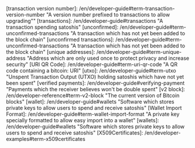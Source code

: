 [51 percent attack]: /en/developer-guide#term-51-attack "The ability of someone controlling a majority of hashing power to revise transactions history and prevent new transactions from confirming"
[accidental fork]: /en/developer-guide#term-accidental-fork "When two or more blocks have the same block height, forking the block chain.  Happens occasionally by accident"
[addresses]: /en/developer-guide#term-address "A 20-byte hash formatted as a P2PKH or P2SH Bitcoin Address"
[address]: /en/developer-guide#term-address "A 20-byte hash formatted as a P2PKH or P2SH Bitcoin Address"
[base58Check]: /en/developer-reference#term-base58check "The method used in Bitcoin for converting 160-bit hashes into Bitcoin addresses"
[bitcoin URI]: /en/developer-guide#term-bitcoin-uri "A URI which allows receivers to encode payment details so spenders don't have to manually enter addresses and other details"
[bitcoins]: /en/developer-guide#term-bitcoins "A primary accounting unit used in Bitcoin; 100 million satoshis"
[block]: /en/developer-guide#term-block "A block of transactions protected by proof of work"
[blocks]: /en/developer-guide#term-block "Blocks of transactions protected by proof of work"
[block chain]: /en/developer-guide#block-chain "A chain of blocks with each block linking to the block that preceded; the most-difficult-to-recreate chain is The Block Chain"
[block header]: /en/developer-reference#block-header "An 80-byte header belonging to a single block which is hashed repeatedly to create proof of work"
[block header magic]: /en/developer-reference#term-block-header-magic "A magic number used to separate block data from transaction data on the P2P network"
[block height]: /en/developer-guide#term-block-height "The number of chained blocks preceding this block"
[block reward]: /en/developer-reference#term-block-reward "New satoshis given to a miner for creating one of the first 6,929,999 blocks"
[block time]: /en/developer-reference#term-block-time "The time field in the block header"
[block version]: /en/developer-reference#term-block-version "The version field in the block header"
[broadcast]: /en/developer-guide#transaction-broadcasting "Sending transactions or blocks to all other peers on the Bitcoin network (compare to privately transmitting to a single peer or partner"
[broadcasts]: /en/developer-guide#transaction-broadcasting "Sending transactions or blocks to all other peers on the Bitcoin network (compare to privately transmitting to a single peer or partner"
[broadcasting]: /en/developer-guide#transaction-broadcasting "Sending transactions or blocks to all other peers on the Bitcoin network (compare to privately transmitting to a single peer or partner)"
[certificate chain]: /en/developer-examples#term-certificate-chain "A chain of certificates connecting a individual's leaf certificate to the certificate authority's root certificate"
[chain code]: /en/developer-guide#term-chain-code "In HD wallets, 256 bits of entropy added to the master public and private keys to help them generate secure child keys; the chain code is usually derived from a seed along with the master private key"
[change address]: /en/developer-guide#term-change-output "An output used by a spender to send back to himself some of the satoshis from the inputs"
[change output]: /en/developer-guide#term-change-output "An output used by a spender to send back to himself some of the satoshis from the inputs"
[child key]: /en/developer-guide#term-child-key "In HD wallets, a key derived from a parent key"
[child public key]: /en/developer-guide#term-child-public-key "In HD wallets, a public key derived from a parent public key or a corresponding child private key"
[coinbase field]: /en/developer-reference#term-coinbase-field "A special input-like field for coinbase transactions"
[coinbase transaction]: /en/developer-reference#term-coinbase-tx "A special transaction which miners must create when they generate a block"
[confirm]: /en/developer-guide#term-confirmation "A transaction included in a block currently on the block chain"
[confirmed]: /en/developer-guide#term-confirmation "A transaction included in a block currently on the block chain"
[confirmed transactions]: /en/developer-guide#term-confirmation "Transactions included in a block currently on the block chain"
[confirmation]: /en/developer-guide#term-confirmation "The number of blocks which would need to be modified to remove or modify a transaction"
[confirmations]: /en/developer-guide#term-confirmation "The number of blocks which would need to be modified to remove or modify a transaction"
[denomination]: /en/developer-guide#term-denomination "bitcoins (BTC), bitcents (cBTC), millibits (mBTC), microbits (uBTC), or satoshis"
[difficulty]: /en/developer-guide#term-difficulty "A number corresponding to the target threshold which indicates how difficult it will be to find the next block"
[double spend]: /en/developer-guide#term-double-spend "Attempting to spend the same satoshis which were spent in a previous transaction"
[extended key]: /en/developer-guide#term-extended-key "A public or private key extended with the chain code to allow them to derive child keys"
[extended private key]: /en/developer-guide#term-extended-private-key "A private key extended with the chain code so that it can derive child private keys"
[extended public key]: /en/developer-guide#term-extended-public-key "A public key extended with the chain code so that it can derive child public keys"
[escrow contract]: /en/developer-guide#term-escrow-contract "A contract in which the spender and receiver store satoshis in a multisig output until both parties agree to release the satoshis"
[fiat]: /en/developer-guide#term-fiat "National currencies such as the dollar or euro"
[genesis block]: /en/developer-guide#term-genesis-block "The first block created; also called block 0"
[hardened extended private key]: /en/developer-guide#term-hardened-extended-private-key "A private key whose corresponding public key cannot derive child keys"
[HD protocol]: /en/developer-guide#term-hd-protocol "The Hierarchical Deterministic (HD) key creation and transfer protocol"
[header nonce]: /en/developer-reference#term-header-nonce "Four bytes of arbitrary data in a block header used to let miners create headers with different hashes for proof of work"
[high-priority transactions]: /en/developer-guide#term-high-priority-transactions "Transactions which don't pay a transaction fee; only transactions spending long-idle outputs are eligible"
[input]: /en/developer-guide#term-input "The input to a transaction linking to the output of a previous transaction which permits spending of satoshis"
[inputs]: /en/developer-guide#term-input "The input to a transaction linking to the output of a previous transaction which permits spending of satoshis"
[intermediate certificate]: /en/developer-examples#term-intermediate-certificate "A intermediate certificate authority certificate which helps connect a leaf (receiver) certificate to a root certificate authority"
[key index]: /en/developer-guide#term-key-index "An index number used in the HD wallet formula to generate child keys from a parent key" 
[key pair]: /en/developer-guide#term-key-pair "A private key and its derived public key"
[label]: /en/developer-guide#term-label "The label parameter of a bitcoin: URI which provides the spender with the receiver's name (unauthenticated)" 
[leaf certificate]: /en/developer-examples#term-leaf-certificate "The end-node in a certificate chain; in the payment protocol, it is the certificate belonging to the receiver of satoshis"
[locktime]: /en/developer-guide#term-locktime "Part of a transaction which indicates the earliest time or earliest block when that transaction can be added to the block chain"
[long-term fork]: /en/developer-guide#term-long-term-fork "When a series of blocks have corresponding block heights, indicating a possibly serious problem"
[mainnet]: /en/developer-examples#term-mainnet "The Bitcoin main network used to transfer satoshis (compare to testnet, the test network)"
[master chain code]: /en/developer-guide#term-master-chain-code "The chain code derived from the root seed"
[master private key]: /en/developer-guide#term-master-private-key "A private key derived from the root seed"
[merge]: /en/developer-guide#term-merge "Spending, in the same transaction, multiple outputs which can be traced back to different previous spenders, leaking information about how many satoshis you control"
[merge avoidance]: /en/developer-guide#term-merge-avoidance "A strategy for selecting which outputs to spend that avoids merging outputs with different histories that could leak private information"
[message]: /en/developer-guide#term-message "A parameter of bitcoin: URIs which allows the receiver to optionally specify a message to the spender"
[merkle root]: /en/developer-guide#term-merkle-root "The root node of a merkle tree descended from all the hashed pairs in the tree"
[merkle tree]: /en/developer-guide#term-merkle-tree "A tree constructed by hashing paired data, then pairing and hashing the results until a single hash remains, the merkle root"
[micropayment channel]: /en/developer-guide#term-micropayment-channel
[millibits]: /en/developer-guide#term-millibits "0.001 bitcoins (100,000 satoshis)"
[mine]: /en/developer-guide#term-miner "Creating Bitcoin blocks which solve proof-of-work puzzles in exchange for block rewards and transaction fees"
[miner]: /en/developer-guide#term-miner "Creators of Bitcoin blocks who solve proof-of-work puzzles in exchange for block rewards and transaction fees"
[miners]: /en/developer-guide#term-miner "Creators of Bitcoin blocks who solve proof-of-work puzzles in exchange for block rewards and transaction fees"
[minimum fee]: /en/developer-guide#term-minimum-fee "The minimum fee a transaction must pay in must circumstances to be mined or broadcast by peers across the network"
[multisig]: /en/developer-guide#term-multisig "An pubkey script using OP_CHECKMULTISIG to check for multiple signatures"
[network]: /en/developer-guide#term-network "The Bitcoin P2P network which broadcasts transactions and blocks"
[Null data]: /en/developer-guide#term-null-data "A standard transaction type which allows adding 40 bytes of arbitrary data to the block chain up to once per transaction"
[op_checkmultisig]: /en/developer-reference#term-op-checkmultisig "Op code which returns true if one or more provided signatures (m) sign the correct parts of a transaction and match one or more provided public keys (n)"
[op_checksig]: /en/developer-reference#term-op-checksig "Op code which returns true if a signature signs the correct parts of a transaction and matches a provided public key"
[op code]: /en/developer-reference#op-codes "Operation codes which push data or run functions within a pubkey script or signature script"
[op_dup]: /en/developer-reference#term-op-dup "Operation which duplicates the entry below it on the stack"
[op_equal]: /en/developer-reference#term-op-equal "Operation which returns true if the two entries below it on the stack are equivalent"
[op_equalverify]: /en/developer-reference#term-op-equalverify "Operation which terminates the script in failure unless the two entries below it on the stack are equivalent"
[op_hash160]: /en/developer-reference#term-op-hash160 "Operation which converts the entry below it on the stack into a RIPEMD(SHA256()) hashed version of itself"
[op_return]: /en/developer-reference#term-op-return "Operation which terminates the script in failure"
[op_verify]: /en/developer-reference#term-op-verify "Operation which terminates the script if the entry below it on the stack is non-true (zero)"
[output]: /en/developer-guide#term-output "The output of a transaction which transfers value to a pubkey script"
[output index]: /en/developer-guide#term-output-index "The sequentially-numbered index of outputs in a single transaction starting from 0"
[P2PKH]: /en/developer-guide#term-p2pkh "A pubkey script which Pays To PubKey Hashes (P2PKH), allowing spending of satoshis to anyone with a Bitcoin address"
[P2SH]: /en/developer-guide#term-p2sh "A pubkey script which Pays To Script Hashes (P2SH), allowing convenient spending of satoshis to an address referencing a redeem script"
[P2SH multisig]: /en/developer-guide#term-p2sh-multisig "A multisig script embedded in the redeem script of a pay-to-script-hash (P2SH) transaction"
[parent chain code]: /en/developer-guide#term-parent-chain-code "A chain code which has helped create child public or private keys"
[parent key]: /en/developer-guide#term-parent-key "In HD wallets, a key capable of deriving child keys"
[parent private key]: /en/developer-guide#term-parent-private-key "A private key which has created child private keys"
[parent public key]: /en/developer-guide#term-parent-public-key "A public key corresponding to a parent private key which has child private keys"
[payment protocol]: /en/developer-guide#term-payment-protocol "The protocol defined in BIP70 which lets spenders get signed payment details from receivers"
[PaymentDetails]: /en/developer-examples#term-paymentdetails "The PaymentDetails of the payment protocol which allows the receiver to specify the payment details to the spender"
[PaymentRequest]: /en/developer-examples#term-paymentrequest "The PaymentRequest of the payment protocol which contains and allows signing of the PaymentDetails"
[PaymentRequests]: /en/developer-examples#term-paymentrequest "The PaymentRequest of the payment protocol which contains and allows signing of the PaymentDetails"
[peer]: /en/developer-guide#term-peer "Peer on the P2P network who receives and broadcasts transactions and blocks"
[peers]: /en/developer-guide#term-peer "Peers on the P2P network who receive and broadcast transactions and blocks"
[PKI]: /en/developer-examples#term-pki "Public Key Infrastructure; usually meant to indicate the X.509 certificate system used for HTTP Secure (https)."
[point function]: /en/developer-guide#term-point-function "The ECDSA function used to create a public key from a private key"
[private key]: /en/developer-guide#term-private-key "The private portion of a keypair which can create signatures which other people can verify using the public key"
[private keys]: /en/developer-guide#term-private-key "The private portion of a keypair which can create signatures which other people can verify using the public key"
[pubkey hash]: /en/developer-guide#term-pubkey-hash "The hash of a public key which can be included in a P2PKH output"
[public key]: /en/developer-guide#term-public-key "The public portion of a keypair which can be safely distributed to other people so they can verify a signature created with the corresponding private key"
[pp amount]: /en/developer-examples#term-pp-amount "Part of the Output part of the PaymentDetails part of a payment protocol where receivers can specify the amount of satoshis they want paid to a particular pubkey script"
[pp expires]: /en/developer-examples#term-pp-expires "The expires field of a PaymentDetails where the receiver tells the spender when the PaymentDetails expires"
[pp memo]: /en/developer-examples#term-pp-memo "The memo fields of PaymentDetails, Payment, and PaymentACK which allow spenders and receivers to send each other memos"
[pp merchant data]: /en/developer-examples#term-pp-merchant-data "The merchant_data part of PaymentDetails and Payment which allows the receiver to send arbitrary data to the spender in PaymentDetails and receive it back in Payments"
[pp PKI data]: /en/developer-examples#term-pp-pki-data "The pki_data field of a PaymentRequest which provides details such as certificates necessary to validate the request"
[pp pki type]: /en/developer-examples#term-pp-pki-type "The PKI field of a PaymentRequest which tells spenders how to validate this request as being from a specific recipient"
[pp script]: /en/developer-examples#term-pp-script "The script field of a PaymentDetails where the receiver tells the spender what pubkey scripts to pay"
[proof of work]: /en/developer-guide#term-proof-of-work "Proof that computationally-difficult work was performed which helps secure blocks against modification, protecting transaction history"
[Pubkey]: /en/developer-guide#term-pubkey "A cryptographic public key derived from a private key and which can match a signature made by that same private key"
[pubkey script]: /en/developer-guide#term-pubkey-script "The part of an output which sets the conditions for spending of the satoshis in that output"
[r]: /en/developer-guide#term-r-parameter "The payment request parameter in a bitcoin: URI" 
[raw format]: /en/developer-reference#term-raw-format "Complete transactions in their binary format; often represented using hexidecimal"
[receipt]: /en/developer-guide#term-receipt "A cryptographically-verifiable receipt created using parts of a payment request and a confirmed transaction"
[recurrent rebilling]: /en/developer-guide#rebilling-recurring-payments "Billing a spender on a regular schedule"
[redeem script]: /en/developer-guide#term-redeem-script "A pubkey script created by the recipient, hashed, and given to the spender for use in a P2SH output"
[refund]: /en/developer-guide#issuing-refunds "A transaction which refunds some or all satoshis received in a previous transaction"
[regression test mode]: /en/developer-examples#regtest-mode "A local testing environment in which developers can control blocks"
[root certificate]: /en/developer-examples#term-root-certificate "A certificate belonging to a certificate authority (CA)"
[root seed]: /en/developer-guide#term-root-seed "A potentially-short value used as a seed to generate a master private key and master chain code for an HD wallet"
[satoshi]: /en/developer-guide#term-satoshi "The smallest unit of Bitcoin value; 0.00000001 bitcoins.  Also used generically for any value of bitcoins"
[satoshis]: /en/developer-guide#term-satoshi "The smallest unit of Bitcoin value; 0.00000001 bitcoins.  Also used generically for any value of bitcoins"
[sequence number]: /en/developer-guide#term-sequence-number "A number intended to allow time locked transactions to be updated before being finalized; not currently used except to disable locktime in a transaction"
[script hash]: /en/developer-guide#term-script-hash "The hash of a redeem script used to create a P2SH output"
[sha_shacp]: /en/developer-guide#term-sighash-all-sighash-anyonecanpay "Signature hash type which allows other people to contribute satoshis without changing the number of satoshis sent nor where they go"
[shacp]: /en/developer-guide#term-sighash-anyonecanpay "A signature hash type which modifies the behavior of other signature hash types"
[shn_shacp]: /en/developer-guide#term-sighash-none-sighash-anyonecanpay "Signature hash type which allows unfettered modification of a transaction"
[shs_shacp]: /en/developer-guide#term-sighash-single-sighash-anyonecanpay "Signature hash type which allows modification of the entire transaction except the signed input and the output with the same index number"
[sighash_all]: /en/developer-guide#term-sighash-all "Default signature hash type which signs the entire transaction except any signature scripts, preventing modification of the signed parts"
[sighash_none]: /en/developer-guide#term-sighash-none "Signature hash type which only signs the inputs, allowing anyone to change the outputs however they'd like"
[sighash_single]: /en/developer-guide#term-sighash-single "Signature hash type which only signs its input and the output with the same index value, allowing modification of other inputs and outputs"
[signature]: /en/developer-guide#term-signature "The result of combining a private key and some data in an ECDSA signature operation which allows anyone with the corresponding public key to verify the signature"
[signature hash]: /en/developer-guide#term-signature-hash "A byte appended onto signatures generated in Bitcoin which allows the signer to specify what data was signed, allowing modification of the unsigned data"
[signature script]: /en/developer-guide#term-signature-script "Data generated by a spender which is almost always used as variables to satisfy a pubkey script"
[spv]: /en/developer-guide#simplified-payment-verification-spv "A method for verifying particular transactions were included in blocks without downloading the entire contents of the block chain"
[ssl signature]: /en/developer-examples#term-ssl-signature "Signatures created and recognized by major SSL implementations such as OpenSSL"
[stack]: /en/developer-guide#term-stack "An evaluation stack used in Bitcoin's script language"
[stale block]: /en/developer-guide#term-stale-block "Blocks which were successfully mined but which aren't included on the current valid block chain"
[standard script]: /en/developer-guide#standard-transactions "A pubkey script which matches the IsStandard() patterns specified in Bitcoin Core---or a transaction containing only standard outputs. Only standard transactions are mined or broadcast by peers running the default Bitcoin Core software"
[target]: /en/developer-guide#term-target "The threshold below which a block header hash must be in order for the block to be added to the block chain"
[testnet]: /en/developer-examples#testnet "A Bitcoin-like network where the satoshis have no real-world value to allow risk-free testing"
[transaction fee]: /en/developer-guide#term-transaction-fee "The amount remaining when all outputs are subtracted from all inputs in a transaction; the fee is paid to the miner who includes that transaction in a block"
[transaction fees]: /en/developer-guide#term-transaction-fee "The amount remaining when all outputs are subtracted from all inputs in a transaction; the fee is paid to the miner who includes that transaction in a block"
[transaction malleability]: /en/developer-guide#transaction-malleability "The ability of an attacker to change the transaction identifier (txid) of unconfirmed transactions, making dependent transactions invalid"
[txid]: /en/developer-guide#term-txid "A hash of a completed transaction which allows other transactions to spend its outputs"
[transaction]: /en/developer-guide#transactions "A transaction spending satoshis"
[transaction object format]: /en/developer-reference#term-transaction-object-format
[transaction version number]: /en/developer-guide#term-transaction-version-number "A version number prefixed to transactions to allow upgrading""
[transactions]: /en/developer-guide#transactions "A transaction spending satoshis"
[unconfirmed]: /en/developer-guide#term-unconfirmed-transactions "A transaction which has not yet been added to the block chain"
[unconfirmed transactions]: /en/developer-guide#term-unconfirmed-transactions "A transaction which has not yet been added to the block chain"
[unique addresses]: /en/developer-guide#term-unique-address "Address which are only used once to protect privacy and increase security"
[URI QR Code]: /en/developer-guide#term-uri-qr-code "A QR code containing a bitcoin: URI"
[utxo]: /en/developer-guide#term-utxo "Unspent Transaction Output (UTXO) holding satoshis which have not yet been spent"
[verified payments]: /en/developer-guide#verifying-payment "Payments which the receiver believes won't be double spent"
[v2 block]: /en/developer-reference#term-v2-block "The current version of Bitcoin blocks"
[wallet]: /en/developer-guide#wallets "Software which stores private keys to allow users to spend and receive satoshis"
[Wallet Import Format]: /en/developer-guide#term-wallet-import-format "A private key specially formatted to allow easy import into a wallet"
[wallets]: /en/developer-guide#wallets "Software which stores private keys to allow users to spend and receive satoshis"
[X509Certificates]: /en/developer-examples#term-x509certificates

[BFGMiner]: https://github.com/luke-jr/bfgminer
[BIP21]: https://github.com/bitcoin/bips/blob/master/bip-0021.mediawiki
[BIP32]: https://github.com/bitcoin/bips/blob/master/bip-0032.mediawiki
[BIP39]: https://github.com/bitcoin/bips/blob/master/bip-0039.mediawiki
[BIP70]: https://github.com/bitcoin/bips/blob/master/bip-0070.mediawiki
[BIP71]: https://github.com/bitcoin/bips/blob/master/bip-0071.mediawiki
[BIP72]: https://github.com/bitcoin/bips/blob/master/bip-0072.mediawiki
[bitcoin core fee drop commit]: https://github.com/bitcoin/bitcoin/commit/6a4c196dd64da2fd33dc7ae77a8cdd3e4cf0eff1
[bitcoin-documentation mailing list]: https://groups.google.com/forum/#!forum/bitcoin-documentation
[bitcoinpdf]: https://bitcoin.org/bitcoin.pdf
[block170]: https://www.biteasy.com/block/00000000d1145790a8694403d4063f323d499e655c83426834d4ce2f8dd4a2ee
[casascius address utility]: https://github.com/casascius/Bitcoin-Address-Utility
[core base58.h]: https://github.com/bitcoin/bitcoin/blob/master/src/base58.h
[core executable]: /en/download
[core git]: https://github.com/bitcoin/bitcoin
[core paymentrequest.proto]: https://github.com/bitcoin/bitcoin/blob/master/src/qt/paymentrequest.proto
[core script.h]: https://github.com/bitcoin/bitcoin/blob/master/src/script.h
[CVE-2012-2459]: https://en.bitcoin.it/wiki/CVEs#CVE-2012-2459
[DER]: https://en.wikipedia.org/wiki/Abstract_Syntax_Notation_One
[devex complex raw transaction]: /en/developer-examples#complex-raw-transaction
[devex payment protocol]: /en/developer-examples#payment-protocol
[devexamples]: /en/developer-examples
[devguide]: /en/developer-guide
[devguide avoiding key reuse]: /en/developer-guide#avoiding-key-reuse
[devguide hardened keys]: /en/developer-guide#hardened-keys
[devguide payment processing]: /en/developer-guide#payment-processing
[devguide wallets]: /en/developer-guide#wallets
[devref wallets]: /en/developer-reference#wallets
[docs issue]: https://github.com/bitcoin/bitcoin.org/issues
[ECDSA]: https://en.wikipedia.org/wiki/Elliptic_Curve_DSA
[Eloipool]: https://gitorious.org/bitcoin/eloipool
[forum tech support]: https://bitcointalk.org/index.php?board=4.0
[HMAC-SHA512]: https://en.wikipedia.org/wiki/HMAC
[HTTP longpoll]: https://en.wikipedia.org/wiki/Push_technology#Long_polling
[irc channels]: https://en.bitcoin.it/wiki/IRC_channels
[libblkmaker]: https://gitorious.org/bitcoin/libblkmaker
[MIME]: https://en.wikipedia.org/wiki/Internet_media_type
[Merge Avoidance subsection]: /en/developer-guide#merge-avoidance
[mozrootstore]: https://www.mozilla.org/en-US/about/governance/policies/security-group/certs/
[Payment Request Generator]: http://bitcoincore.org/~gavin/createpaymentrequest.php
[Piotr Piasecki's testnet faucet]: https://tpfaucet.appspot.com/
[prime symbol]: https://en.wikipedia.org/wiki/Prime_%28symbol%29
[protobuf]: https://developers.google.com/protocol-buffers/
[python-blkmaker]: https://gitorious.org/bitcoin/python-blkmaker
[raw transaction format]: /en/developer-reference#raw-transaction-format
[rpc addmultisigaddress]: /en/developer-reference#addmultisigaddress
[rpc addnode]: /en/developer-reference#addnode
[rpc backupwallet]: /en/developer-reference#backupwallet
[rpc createmultisig]: /en/developer-reference#createmultisig
[rpc createrawtransaction]: /en/developer-reference#createrawtransaction
[rpc decoderawtransaction]: /en/developer-reference#decoderawtransaction
[rpc decodescript]: /en/developer-reference#decodescript
[rpc dumpprivkey]: /en/developer-reference#dumpprivkey
[rpc dumpwallet]: /en/developer-reference#dumpwallet
[rpc getaccount]: /en/developer-reference#getaccount
[rpc getaccountaddress]: /en/developer-reference#getaccountaddress
[rpc getaddednodeinfo]: /en/developer-reference#getaddednodeinfo
[rpc getaddressesbyaccount]: /en/developer-reference#getaddressesbyaccount
[rpc getbalance]: /en/developer-reference#getbalance
[rpc getbestblockhash]: /en/developer-reference#getbestblockhash
[rpc getblock]: /en/developer-reference#getblock
[rpc getblockchaininfo]: /en/developer-reference#getblockchaininfo
[rpc getblockcount]: /en/developer-reference#getblockcount
[rpc getblockhash]: /en/developer-reference#getblockhash
[rpc getblocktemplate]: /en/developer-reference#getblocktemplate
[rpc getconnectioncount]: /en/developer-reference#getconnectioncount
[rpc getdifficulty]: /en/developer-reference#getdifficulty
[rpc getgenerate]: /en/developer-reference#getgenerate
[rpc gethashespersec]: /en/developer-reference#gethashespersec
[rpc getinfo]: /en/developer-reference#getinfo
[rpc getmininginfo]: /en/developer-reference#getmininginfo
[rpc getnettotals]: /en/developer-reference#getnettotals
[rpc getnetworkhashps]: /en/developer-reference#getnetworkhashps
[rpc getnetworkinfo]: /en/developer-reference#getnetworkinfo
[rpc getnewaddress]: /en/developer-reference#getnewaddress
[rpc getpeerinfo]: /en/developer-reference#getpeerinfo
[rpc getrawchangeaddress]: /en/developer-reference#getrawchangeaddress
[rpc getrawmempool]: /en/developer-reference#getrawmempool
[rpc getrawtransaction]: /en/developer-reference#getrawtransaction
[rpc getreceivedbyaccount]: /en/developer-reference#getreceivedbyaccount
[rpc getreceivedbyaddress]: /en/developer-reference#getreceivedbyaddress
[rpc gettransaction]: /en/developer-reference#gettransaction
[rpc gettxout]: /en/developer-reference#gettxout
[rpc gettxoutsetinfo]: /en/developer-reference#gettxoutsetinfo
[rpc getunconfirmedbalance]: /en/developer-reference#getunconfirmedbalance
[rpc getwalletinfo]: /en/developer-reference#getwalletinfo
[rpc getwork]: /en/developer-reference#getwork
[rpc help]: /en/developer-reference#help
[rpc importprivkey]: /en/developer-reference#importprivkey
[rpc importwallet]: /en/developer-reference#importwallet
[rpc keypoolrefill]: /en/developer-reference#keypoolrefill
[rpc listaccounts]: /en/developer-reference#listaccounts
[rpc listaddressgroupings]: /en/developer-reference#listaddressgroupings
[rpc listlockunspent]: /en/developer-reference#listlockunspent
[rpc listreceivedbyaccount]: /en/developer-reference#listreceivedbyaccount
[rpc listreceivedbyaddress]: /en/developer-reference#listreceivedbyaddress
[rpc listsinceblock]: /en/developer-reference#listsinceblock
[rpc listtransactions]: /en/developer-reference#listtransactions
[rpc listunspent]: /en/developer-reference#listunspent
[rpc lockunspent]: /en/developer-reference#lockunspent
[rpc move]: /en/developer-reference#move
[rpc ping]: /en/developer-reference#ping
[rpc sendfrom]: /en/developer-reference#sendfrom
[rpc sendmany]: /en/developer-reference#sendmany
[rpc sendrawtransaction]: /en/developer-reference#sendrawtransaction
[rpc sendtoaddress]: /en/developer-reference#sendtoaddress
[rpc setaccount]: /en/developer-reference#setaccount
[rpc setgenerate]: /en/developer-reference#setgenerate
[rpc settxfee]: /en/developer-reference#settxfee
[rpc signmessage]: /en/developer-reference#signmessage
[rpc signrawtransaction]: /en/developer-reference#signrawtransaction
[rpc stop]: /en/developer-reference#stop
[rpc submitblock]: /en/developer-reference#submitblock
[rpc validateaddress]: /en/developer-reference#validateaddress
[rpc verifychain]: /en/developer-reference#verifychain
[rpc verifymessage]: /en/developer-reference#verifymessage
[rpc walletlock]: /en/developer-reference#walletlock
[rpc walletpassphrase]: /en/developer-reference#walletpassphrase
[rpc walletpassphrasechange]: /en/developer-reference#walletpassphrasechange
[RPC]: /en/developer-reference#remote-procedure-calls-rpcs
[RPCs]: /en/developer-reference#remote-procedure-calls-rpcs
[secp256k1]: http://www.secg.org/index.php?action=secg,docs_secg
[section verifying payment]: /en/developer-guide#verifying-payment
[bitcoin URI subsection]: /en/developer-guide#bitcoin-uri
[SHA256]: https://en.wikipedia.org/wiki/SHA-2
[Stratum mining protocol]: http://mining.bitcoin.cz/stratum-mining
[URI encoded]: https://tools.ietf.org/html/rfc3986
[Verification subsection]: /en/developer-guide#verifying-payment
[wiki script]: https://en.bitcoin.it/wiki/Script
[x509]: https://en.wikipedia.org/wiki/X.509

